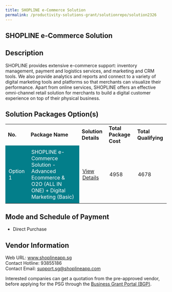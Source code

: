 ```yaml
---
title: SHOPLINE e-Commerce Solution
permalink: /productivity-solutions-grant/solutionrepo/solution2326
---
```


## SHOPLINE e-Commerce Solution

## Description

SHOPLINE provides extensive e-commerce support: inventory management, payment and logistics services, and marketing and CRM tools. We also provide analytics and reports and connect to a variety of digital marketing tools and platforms so that merchants can visualize their performance. Apart from online services, SHOPLINE offers an effective omni-channel retail solution for merchants to build a digital customer experience on top of their physical business.

## Solution Packages Option(s)

<table>
<tr>
<td><b>No.</b></td>
<td><b>Package Name</b></td>
<td><b>Solution Details</b></td>
<td><b>Total Package Cost</b></td>
<td><b>Total Qualifying</b></td>
</tr>
<tr>
<td style='padding: 10px; background-color: #037E8A; color: #FFFFFF;'>Option 1</td>
<td style='padding: 10px; background-color: #037E8A; color: #FFFFFF;'>SHOPLINE e-Commerce Solution - Advanced Ecommerce & O2O (ALL IN ONE) + Digital Marketing (Basic) </td>
<td style='padding: 10px;'><a href='https://www.gobusiness.gov.sg/images/psg/Shopline20200902_Desensitised_Annex_3_Part_4.pdf' target='_blank'>View Details</a></td>
<td style='padding: 10px;'>4958</td>
<td style='padding: 10px;'>4678</td>
</tr>
</table>

## Mode and Schedule of Payment

 - Direct Purchase

## Vendor Information

 Web URL: www.shoplineapp.sg <br>Contact Hotline: 93855186 <br>Contact Email: support.sg@shoplineapp.com <br>

Interested companies can get a quotation from the pre-approved vendor, before applying for the PSG through the <a href='https://www.businessgrants.gov.sg/' target='_blank' rel='noopener'>Business Grant Portal (BGP)</a>.

<script src="/jquery/resize-tables.js"></script>
